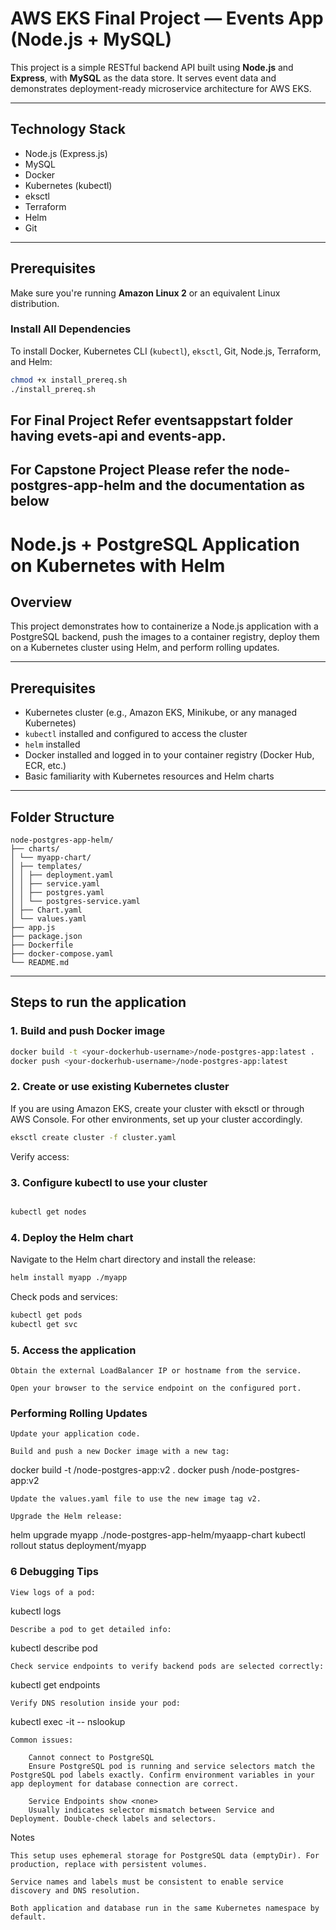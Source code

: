 # AWS EKS Final Project — Events App (Node.js + MySQL)

This project is a simple RESTful backend API built using **Node.js** and **Express**, with **MySQL** as the data store. It serves event data and demonstrates deployment-ready microservice architecture for AWS EKS.

---

## Technology Stack

- Node.js (Express.js)
- MySQL
- Docker
- Kubernetes (kubectl)
- eksctl
- Terraform
- Helm
- Git

---

## Prerequisites

Make sure you're running **Amazon Linux 2** or an equivalent Linux distribution.

### Install All Dependencies

To install Docker, Kubernetes CLI (`kubectl`), `eksctl`, Git, Node.js, Terraform, and Helm:

```bash
chmod +x install_prereq.sh
./install_prereq.sh
```
## For Final Project Refer eventsappstart folder having evets-api and events-app.

## For Capstone Project Please refer the node-postgres-app-helm and the documentation as below




# Node.js + PostgreSQL Application on Kubernetes with Helm

## Overview
This project demonstrates how to containerize a Node.js application with a PostgreSQL backend, push the images to a container registry, deploy them on a Kubernetes cluster using Helm, and perform rolling updates.

---

## Prerequisites

- Kubernetes cluster (e.g., Amazon EKS, Minikube, or any managed Kubernetes)
- `kubectl` installed and configured to access the cluster
- `helm` installed
- Docker installed and logged in to your container registry (Docker Hub, ECR, etc.)
- Basic familiarity with Kubernetes resources and Helm charts

---

## Folder Structure
```
node-postgres-app-helm/
├── charts/
│ └── myapp-chart/
│ ├── templates/
│ │ ├── deployment.yaml
│ │ ├── service.yaml
│ │ ├── postgres.yaml
│ │ └── postgres-service.yaml
│ ├── Chart.yaml
│ └── values.yaml
├── app.js
├── package.json
├── Dockerfile
├── docker-compose.yaml
└── README.md

```


---

## Steps to run the application

### 1. Build and push Docker image

```bash
docker build -t <your-dockerhub-username>/node-postgres-app:latest .
docker push <your-dockerhub-username>/node-postgres-app:latest
```

### 2. Create or use existing Kubernetes cluster

If you are using Amazon EKS, create your cluster with eksctl or through AWS Console. For other environments, set up your cluster accordingly.
```bash
eksctl create cluster -f cluster.yaml
```
Verify access:
### 3. Configure kubectl to use your cluster

```bash

kubectl get nodes
```

### 4. Deploy the Helm chart

Navigate to the Helm chart directory and install the release:
```bash
helm install myapp ./myapp
```

Check pods and services:
```bash
kubectl get pods
kubectl get svc
```
### 5. Access the application

    Obtain the external LoadBalancer IP or hostname from the service.

    Open your browser to the service endpoint on the configured port.

### Performing Rolling Updates

    Update your application code.

    Build and push a new Docker image with a new tag:

docker build -t <your-dockerhub-username>/node-postgres-app:v2 .
docker push <your-dockerhub-username>/node-postgres-app:v2

    Update the values.yaml file to use the new image tag v2.

    Upgrade the Helm release:

helm upgrade myapp ./node-postgres-app-helm/myaapp-chart
kubectl rollout status deployment/myapp

### 6 Debugging Tips

    View logs of a pod:

kubectl logs <pod-name>

    Describe a pod to get detailed info:

kubectl describe pod <pod-name>

    Check service endpoints to verify backend pods are selected correctly:

kubectl get endpoints

    Verify DNS resolution inside your pod:

kubectl exec -it <pod-name> -- nslookup <postgres-service-name>

    Common issues:

        Cannot connect to PostgreSQL
        Ensure PostgreSQL pod is running and service selectors match the PostgreSQL pod labels exactly. Confirm environment variables in your app deployment for database connection are correct.

        Service Endpoints show <none>
        Usually indicates selector mismatch between Service and Deployment. Double-check labels and selectors.

Notes

    This setup uses ephemeral storage for PostgreSQL data (emptyDir). For production, replace with persistent volumes.

    Service names and labels must be consistent to enable service discovery and DNS resolution.

    Both application and database run in the same Kubernetes namespace by default.









